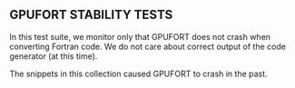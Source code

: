 GPUFORT STABILITY TESTS
-----------------------

In this test suite, we monitor only that GPUFORT does not crash when
converting Fortran code.
We do not care about correct output of the code generator (at this time).

The snippets in this collection caused GPUFORT to 
crash in the past.
